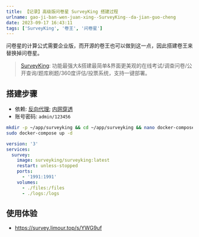 ```yaml
---
title: 【记录】高级版问卷星 SurveyKing 搭建过程
urlname: gao-ji-ban-wen-juan-xing--SurveyKing--da-jian-guo-cheng
date: 2023-09-17 16:43:11
tags: ['SurveyKing', '卷王', '问卷星']
---
```

问卷星的计算公式需要企业版，而开源的卷王也可以做到这一点，因此搭建卷王来替换掉问卷星。
> [SurveyKing](https://gitee.com/surveyking/surveyking): 功能最强大&搭建最简单&界面更美观的在线考试/调查问卷/公开查询/题库刷题/360度评估/投票系统，支持一键部署。

## 搭建步骤

+ 依赖: [反向代理](/Docker-bu-shu-Nginx-Proxy-Manager); [内网穿透](/-ji-lu--an-zhuang-npsfrp-fu-wu-duan-yu-ke-hu-duan)
+ 账号密码:  `admin/123456`

```bash
mkdir -p ~/app/surveyking && cd ~/app/surveyking && nano docker-compose.yml
sudo docker-compose up -d
```

```yml
version: '3'
services:
  survey:
    image: surveyking/surveyking:latest
    restart: unless-stopped
    ports:
      - '1991:1991'
    volumes:
      - ./files:/files
      - ./logs:/logs
```

## 使用体验
+ https://survey.limour.top/s/YWG9uf